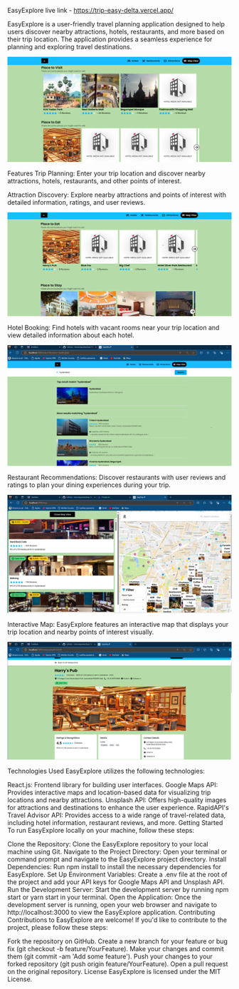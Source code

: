 
EasyExplore
live link - https://trip-easy-delta.vercel.app/

EasyExplore is a user-friendly travel planning application designed to help users discover nearby attractions, hotels, restaurants, and more based on their trip location. The application provides a seamless experience for planning and exploring travel destinations.

![Al](https://github.com/Sreeramgonela/trip_easy/blob/main/src/Ss-expl/Screenshot%20(7).png)

Features
Trip Planning: Enter your trip location and discover nearby attractions, hotels, restaurants, and other points of interest.

Attraction Discovery: Explore nearby attractions and points of interest with detailed information, ratings, and user reviews.

![A1](https://github.com/Sreeramgonela/trip_easy/blob/main/src/Ss-expl/Screenshot%20(11).png)

Hotel Booking: Find hotels with vacant rooms near your trip location and view detailed information about each hotel.

![Al](https://github.com/Sreeramgonela/trip_easy/blob/main/src/Ss-expl/Screenshot%20(18).png)

Restaurant Recommendations: Discover restaurants with user reviews and ratings to plan your dining experiences during your trip.

![Al](https://github.com/Sreeramgonela/trip_easy/blob/main/src/Ss-expl/Screenshot%20(13).png)

Interactive Map: EasyExplore features an interactive map that displays your trip location and nearby points of interest visually.

![Al](https://github.com/Sreeramgonela/trip_easy/blob/main/src/Ss-expl/Screenshot%20(17).png)



Technologies Used
EasyExplore utilizes the following technologies:

React.js: Frontend library for building user interfaces.
Google Maps API: Provides interactive maps and location-based data for visualizing trip locations and nearby attractions.
Unsplash API: Offers high-quality images for attractions and destinations to enhance the user experience.
RapidAPI's Travel Advisor API: Provides access to a wide range of travel-related data, including hotel information, restaurant reviews, and more.
Getting Started
To run EasyExplore locally on your machine, follow these steps:

Clone the Repository: Clone the EasyExplore repository to your local machine using Git.
Navigate to the Project Directory: Open your terminal or command prompt and navigate to the EasyExplore project directory.
Install Dependencies: Run npm install to install the necessary dependencies for EasyExplore.
Set Up Environment Variables: Create a .env file at the root of the project and add your API keys for Google Maps API and Unsplash API.
Run the Development Server: Start the development server by running npm start or yarn start in your terminal.
Open the Application: Once the development server is running, open your web browser and navigate to http://localhost:3000 to view the EasyExplore application.
Contributing
Contributions to EasyExplore are welcome! If you'd like to contribute to the project, please follow these steps:

Fork the repository on GitHub.
Create a new branch for your feature or bug fix (git checkout -b feature/YourFeature).
Make your changes and commit them (git commit -am 'Add some feature').
Push your changes to your forked repository (git push origin feature/YourFeature).
Open a pull request on the original repository.
License
EasyExplore is licensed under the MIT License.
